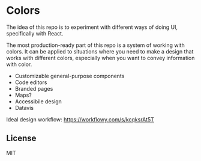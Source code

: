 Colors
=====================

The idea of this repo is to experiment with different ways of doing UI, specifically with React.

The most production-ready part of this repo is a system of working with colors. It can be applied to situations where you need to make a design that works with different colors, especially when you want to convey information with color.
* Customizable general-purpose components
* Code editors
* Branded pages
* Maps?
* Accessibile design
* Datavis

Ideal design workflow:
https://workflowy.com/s/kcqksrAt5T

## License

MIT
